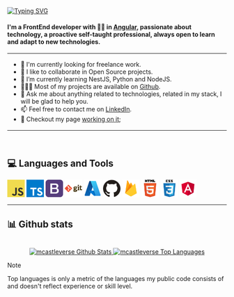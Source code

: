 <a href="https://git.io/typing-svg">
  <img src="https://readme-typing-svg.herokuapp.com?font=Brush+Script+MT&weight=300&size=70&pause=400&center=true&vCenter=true&random=false&width=1000&height=100&lines=Hello+World!+;I'm+Mcastle!+%F0%9F%A4%98%F0%9F%8F%BC" alt="Typing SVG" />
</a>

#### I'm a FrontEnd developer with 🤘🏼 in [Angular](https://angular.io), passionate about technology, a proactive self-taught professional, always open to learn and adapt to new technologies.
<table style="border: none;" align="center">
  <tr style="border: none;">
    <td style="border: none;">
      <ul>
        <li>
          🔭 I'm currently looking for freelance work.
        </li>
        <li>
          🤝 I like to collaborate in Open Source projects.
        </li>
        <li>
          🌱 I’m currently learning NestJS, Python and NodeJS.
        </li>
        <li>
          👨🏻‍💻 Most of my projects are available on 
          <a href="https://github.com/mcastilloa?tab=repositories" rel="noopener noreferrer">Github</a>.
        </li>
        <li>
          💬 Ask me about anything related to technologies, related in my stack, I will be glad to help you.
        </li>
        <li>
          📫 Feel free to contact me on
          <a href="https://www.linkedin.com/in/miguelcastilloa" target="_blank" rel="noopener noreferrer">LinkedIn</a>.
        </li>
        <li>
          📝 Checkout my page
          <a href="#" target="_blank" rel="noopener noreferrer">working on it</a>;
        </li>
    </td>
  </tr>
</table>
<br/>

## 💻 Languages and Tools
<code><img height="40" src="https://raw.githubusercontent.com/github/explore/80688e429a7d4ef2fca1e82350fe8e3517d3494d/topics/javascript/javascript.png"></code>
<code><img height="40" src="https://raw.githubusercontent.com/github/explore/80688e429a7d4ef2fca1e82350fe8e3517d3494d/topics/typescript/typescript.png"></code>
<code><img height="40" src="https://raw.githubusercontent.com/github/explore/80688e429a7d4ef2fca1e82350fe8e3517d3494d/topics/bootstrap/bootstrap.png"></code>
<code><img height="40" src="https://raw.githubusercontent.com/github/explore/80688e429a7d4ef2fca1e82350fe8e3517d3494d/topics/git/git.png"></code>
<code><img height="40" src="https://raw.githubusercontent.com/github/explore/eaef8552d8b082ffafe2bfc8a5023d47da904aac/topics/azure/azure.png"></code>
<code><img height="40" src="https://raw.githubusercontent.com/github/explore/89bdd9644f44d1b12180fd512b95574fe4c54617/topics/github-api/github-api.png"></code>
<code><img height="40" src="https://raw.githubusercontent.com/github/explore/80688e429a7d4ef2fca1e82350fe8e3517d3494d/topics/firebase/firebase.png"></code>
<code><img height="40" src="https://raw.githubusercontent.com/github/explore/80688e429a7d4ef2fca1e82350fe8e3517d3494d/topics/html/html.png"></code>
<code><img height="40" src="https://raw.githubusercontent.com/github/explore/80688e429a7d4ef2fca1e82350fe8e3517d3494d/topics/css/css.png"></code>
<code><img height="40" src="https://raw.githubusercontent.com/github/explore/80688e429a7d4ef2fca1e82350fe8e3517d3494d/topics/angular/angular.png"></code>
<br/>

---

## 📊 Github stats
<!-- Bassed on: https://github.com/anuraghazra/github-readme-stats -->
<p align="center">
  <br/>
  <a href="https://github.com/anuraghazra/github-readme-stats">
  <img alt="mcastleverse Github Stats" src="https://github-readme-stats.vercel.app/api/?username=mcastilloa&show_icons=true&count_private=true&theme=react&bg_color=30,e96443,904e95&title_color=fff&text_color=fff&icon_color=2d7de4&show_icons=true&border_color=7cebf5&border_radius=10&hide=contribs,issues&rank_icon=github" height="192px"/>
  </a>

  <a href="https://github.com/anuraghazra/github-readme-stats">
  <img alt="mcastleverse Top Languages" src="https://github-readme-stats.vercel.app/api/top-langs/?username=mcastilloa&langs_count=8&layout=compact&theme=react&bg_color=30,e96443,904e95&title_color=fff&text_color=fff&icon_color=2d7de4&show_icons=true&border_color=7cebf5&border_radius=10" height="192px"/>
  </a>
</p>


> [!NOTE]
> Top languages is only a metric of the languages my public code consists of and doesn't reflect experience or skill level.
